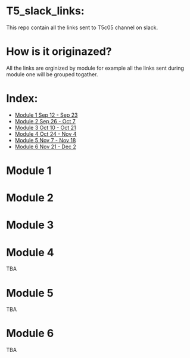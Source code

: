# T5_slack_links:  
This repo contain all the links sent to T5c05 channel on slack.  

# How is it originazed?  
All the links are orginized by module for example all the links sent during module one will be grouped togather.  

# Index:  
- [Module 1 Sep 12 - Sep 23](#Module-1)
- [Module 2 Sep 26 - Oct 7](#Module-2)
- [Module 3 Oct 10 - Oct 21](#Module-3)
- [Module 4 Oct 24 - Nov 4](#Module-4)
- [Module 5 Nov 7 - Nov 18](#Module-5)
- [Module 6 Nov 21 - Dec 2](#Module-6)

# Module 1  

# Module 2  

# Module 3  

# Module 4  
TBA  

# Module 5
TBA 

# Module 6
TBA 
